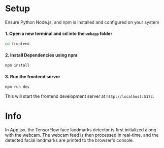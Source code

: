 # Setup

Ensure Python Node.js, and npm is installed and configured on your system

#### 1. Open a new terminal and cd into the `webapp` folder

```bash
cd frontend
```

#### 2. Install Dependencies using npm

```bash
npm install
```

#### 3. Run the frontend server

```bash
npm run dev
```

This will start the frontend development server at `http://localhost:5173`.

# Info

In App.jsx, the TensorFlow face landmarks detector is first initialized along with the webcam. The webcam feed is then processed in real-time, and the detected facial landmarks are printed to the browser's console.
